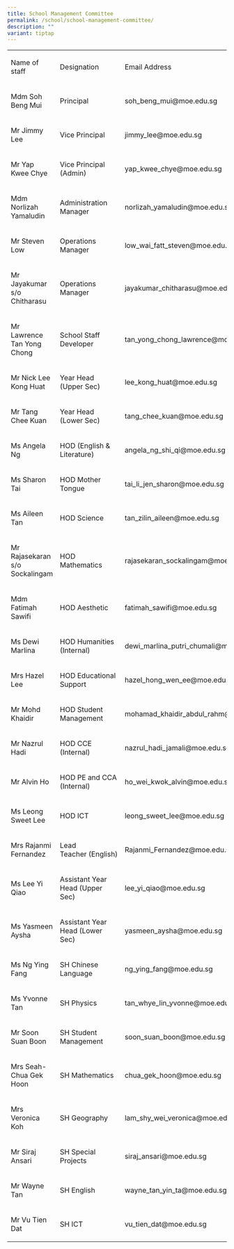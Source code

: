 ```yaml
---
title: School Management Committee
permalink: /school/school-management-committee/
description: ""
variant: tiptap
---
```

<table style="minWidth: 75px">
<colgroup>
<col>
<col>
<col>
</colgroup>
<tbody>
<tr>
<td rowspan="1" colspan="1">
<p>Name of staff</p>
</td>
<td rowspan="1" colspan="1">
<p>Designation</p>
</td>
<td rowspan="1" colspan="1">
<p>Email Address</p>
</td>
</tr>
<tr>
<td rowspan="1" colspan="1">
<p>Mdm Soh Beng Mui</p>
</td>
<td rowspan="1" colspan="1">
<p>Principal</p>
</td>
<td rowspan="1" colspan="1">
<p>soh_beng_mui@moe.edu.sg</p>
</td>
</tr>
<tr>
<td rowspan="1" colspan="1">
<p>Mr Jimmy Lee</p>
</td>
<td rowspan="1" colspan="1">
<p>Vice Principal</p>
</td>
<td rowspan="1" colspan="1">
<p>jimmy_lee@moe.edu.sg</p>
</td>
</tr>
<tr>
<td rowspan="1" colspan="1">
<p>Mr Yap Kwee Chye</p>
</td>
<td rowspan="1" colspan="1">
<p>Vice Principal (Admin)</p>
</td>
<td rowspan="1" colspan="1">
<p>yap_kwee_chye@moe.edu.sg</p>
</td>
</tr>
<tr>
<td rowspan="1" colspan="1">
<p>Mdm Norlizah Yamaludin</p>
</td>
<td rowspan="1" colspan="1">
<p>Administration Manager</p>
</td>
<td rowspan="1" colspan="1">
<p>norlizah_yamaludin@moe.edu.sg</p>
</td>
</tr>
<tr>
<td rowspan="1" colspan="1">
<p>Mr Steven Low</p>
</td>
<td rowspan="1" colspan="1">
<p>Operations Manager</p>
</td>
<td rowspan="1" colspan="1">
<p>low_wai_fatt_steven@moe.edu.sg</p>
</td>
</tr>
<tr>
<td rowspan="1" colspan="1">
<p>Mr Jayakumar s/o Chitharasu</p>
</td>
<td rowspan="1" colspan="1">
<p>Operations Manager</p>
</td>
<td rowspan="1" colspan="1">
<p>jayakumar_chitharasu@moe.edu.sg</p>
</td>
</tr>
<tr>
<td rowspan="1" colspan="1">
<p>Mr Lawrence Tan Yong Chong</p>
</td>
<td rowspan="1" colspan="1">
<p>School Staff Developer</p>
</td>
<td rowspan="1" colspan="1">
<p>tan_yong_chong_lawrence@moe.edu.sg</p>
</td>
</tr>
<tr>
<td rowspan="1" colspan="1">
<p>Mr Nick Lee Kong Huat</p>
</td>
<td rowspan="1" colspan="1">
<p>Year Head (Upper Sec)</p>
</td>
<td rowspan="1" colspan="1">
<p>lee_kong_huat@moe.edu.sg</p>
</td>
</tr>
<tr>
<td rowspan="1" colspan="1">
<p>Mr Tang Chee Kuan</p>
</td>
<td rowspan="1" colspan="1">
<p>Year Head (Lower Sec)</p>
</td>
<td rowspan="1" colspan="1">
<p>tang_chee_kuan@moe.edu.sg</p>
</td>
</tr>
<tr>
<td rowspan="1" colspan="1">
<p>Ms Angela Ng</p>
</td>
<td rowspan="1" colspan="1">
<p>HOD (English &amp; Literature)</p>
</td>
<td rowspan="1" colspan="1">
<p>angela_ng_shi_qi@moe.edu.sg</p>
</td>
</tr>
<tr>
<td rowspan="1" colspan="1">
<p>Ms Sharon Tai</p>
</td>
<td rowspan="1" colspan="1">
<p>HOD Mother Tongue</p>
</td>
<td rowspan="1" colspan="1">
<p>tai_li_jen_sharon@moe.edu.sg</p>
</td>
</tr>
<tr>
<td rowspan="1" colspan="1">
<p>Ms Aileen Tan</p>
</td>
<td rowspan="1" colspan="1">
<p>HOD Science</p>
</td>
<td rowspan="1" colspan="1">
<p>tan_zilin_aileen@moe.edu.sg</p>
</td>
</tr>
<tr>
<td rowspan="1" colspan="1">
<p>Mr Rajasekaran s/o Sockalingam</p>
</td>
<td rowspan="1" colspan="1">
<p>HOD Mathematics</p>
</td>
<td rowspan="1" colspan="1">
<p>rajasekaran_sockalingam@moe.edu.sg</p>
</td>
</tr>
<tr>
<td rowspan="1" colspan="1">
<p>Mdm Fatimah Sawifi</p>
</td>
<td rowspan="1" colspan="1">
<p>HOD Aesthetic</p>
</td>
<td rowspan="1" colspan="1">
<p>fatimah_sawifi@moe.edu.sg</p>
</td>
</tr>
<tr>
<td rowspan="1" colspan="1">
<p>Ms Dewi Marlina</p>
</td>
<td rowspan="1" colspan="1">
<p>HOD Humanities (Internal)</p>
</td>
<td rowspan="1" colspan="1">
<p>dewi_marlina_putri_chumali@moe.edu.sg</p>
</td>
</tr>
<tr>
<td rowspan="1" colspan="1">
<p>Mrs Hazel Lee</p>
</td>
<td rowspan="1" colspan="1">
<p>HOD Educational Support</p>
</td>
<td rowspan="1" colspan="1">
<p>hazel_hong_wen_ee@moe.edu.sg</p>
</td>
</tr>
<tr>
<td rowspan="1" colspan="1">
<p>Mr Mohd Khaidir</p>
</td>
<td rowspan="1" colspan="1">
<p>HOD Student Management&nbsp;</p>
</td>
<td rowspan="1" colspan="1">
<p>mohamad_khaidir_abdul_rahm@moe.edu.sg</p>
</td>
</tr>
<tr>
<td rowspan="1" colspan="1">
<p>Mr Nazrul Hadi</p>
</td>
<td rowspan="1" colspan="1">
<p>HOD CCE (Internal)</p>
</td>
<td rowspan="1" colspan="1">
<p>nazrul_hadi_jamali@moe.edu.sg</p>
</td>
</tr>
<tr>
<td rowspan="1" colspan="1">
<p>Mr Alvin Ho</p>
</td>
<td rowspan="1" colspan="1">
<p>HOD PE and CCA (Internal)</p>
</td>
<td rowspan="1" colspan="1">
<p>ho_wei_kwok_alvin@moe.edu.sg</p>
</td>
</tr>
<tr>
<td rowspan="1" colspan="1">
<p>Ms Leong Sweet Lee</p>
</td>
<td rowspan="1" colspan="1">
<p>HOD ICT</p>
</td>
<td rowspan="1" colspan="1">
<p>leong_sweet_lee@moe.edu.sg</p>
</td>
</tr>
<tr>
<td rowspan="1" colspan="1">
<p>Mrs Rajanmi Fernandez</p>
</td>
<td rowspan="1" colspan="1">
<p>Lead Teacher&nbsp;(English)</p>
</td>
<td rowspan="1" colspan="1">
<p>Rajanmi_Fernandez@moe.edu.sg</p>
</td>
</tr>
<tr>
<td rowspan="1" colspan="1">
<p>Ms Lee Yi Qiao</p>
</td>
<td rowspan="1" colspan="1">
<p>Assistant Year Head (Upper Sec)</p>
</td>
<td rowspan="1" colspan="1">
<p>lee_yi_qiao@moe.edu.sg</p>
</td>
</tr>
<tr>
<td rowspan="1" colspan="1">
<p>Ms Yasmeen Aysha</p>
</td>
<td rowspan="1" colspan="1">
<p>Assistant Year Head (Lower Sec)&nbsp;</p>
</td>
<td rowspan="1" colspan="1">
<p>yasmeen_aysha@moe.edu.sg</p>
</td>
</tr>
<tr>
<td rowspan="1" colspan="1">
<p>Ms Ng Ying Fang</p>
</td>
<td rowspan="1" colspan="1">
<p>SH Chinese Language</p>
</td>
<td rowspan="1" colspan="1">
<p>ng_ying_fang@moe.edu.sg</p>
</td>
</tr>
<tr>
<td rowspan="1" colspan="1">
<p>Ms Yvonne Tan</p>
</td>
<td rowspan="1" colspan="1">
<p>SH Physics</p>
</td>
<td rowspan="1" colspan="1">
<p>tan_whye_lin_yvonne@moe.edu.sg</p>
</td>
</tr>
<tr>
<td rowspan="1" colspan="1">
<p>Mr Soon Suan Boon</p>
</td>
<td rowspan="1" colspan="1">
<p>SH Student Management</p>
</td>
<td rowspan="1" colspan="1">
<p>soon_suan_boon@moe.edu.sg</p>
</td>
</tr>
<tr>
<td rowspan="1" colspan="1">
<p>Mrs Seah-Chua Gek Hoon</p>
</td>
<td rowspan="1" colspan="1">
<p>SH Mathematics</p>
</td>
<td rowspan="1" colspan="1">
<p>chua_gek_hoon@moe.edu.sg</p>
</td>
</tr>
<tr>
<td rowspan="1" colspan="1">
<p>Mrs Veronica Koh</p>
</td>
<td rowspan="1" colspan="1">
<p>SH Geography</p>
</td>
<td rowspan="1" colspan="1">
<p>lam_shy_wei_veronica@moe.edu.sg</p>
</td>
</tr>
<tr>
<td rowspan="1" colspan="1">
<p>Mr Siraj Ansari</p>
</td>
<td rowspan="1" colspan="1">
<p>SH Special Projects&nbsp;</p>
</td>
<td rowspan="1" colspan="1">
<p>siraj_ansari@moe.edu.sg</p>
</td>
</tr>
<tr>
<td rowspan="1" colspan="1">
<p>Mr Wayne Tan</p>
</td>
<td rowspan="1" colspan="1">
<p>SH English</p>
</td>
<td rowspan="1" colspan="1">
<p>wayne_tan_yin_ta@moe.edu.sg</p>
</td>
</tr>
<tr>
<td rowspan="1" colspan="1">
<p>Mr Vu Tien Dat</p>
</td>
<td rowspan="1" colspan="1">
<p>SH ICT</p>
</td>
<td rowspan="1" colspan="1">
<p>vu_tien_dat@moe.edu.sg</p>
</td>
</tr>
</tbody>
</table>
<p></p>